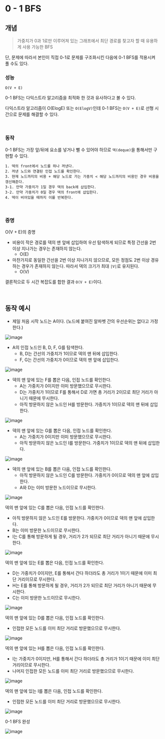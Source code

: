 # 0 - 1 BFS

## 개념

> 가중치가 0과 1로만 이루어져 있는 그래프에서 최단 경로를 찾고자 할 때 유용하게 사용 가능한 BFS

단, 문제에 따라서 본인이 직접 0-1로 문제를 구조화시킨 다음에 0-1 BFS를 적용시켜 풀 수도 있다.

### 성능

`O(V + E)`

0-1 BFS는 다익스트라 알고리즘을 최적화 한 것과 유사하다고 볼 수 있다.

다익스트라 알고리즘이 O(ElogE) 또는 `O(ElogV)`인데 0-1 BFS는 `O(V + E)`로 선형 시간으로 문제를 해결할 수 있다.

<br>

### 동작

0-1 BFS는 가장 앞/뒤에 요소를 넣거나 뺄 수 있어야 하므로 `덱(deque)`을 통해서만 구현할 수 있다. 

```
1. 덱의 front에서 노드를 하나 꺼낸다.
2. 꺼낸 노드와 연결된 인접 노드를 확인한다.
3. 현재 노드까지의 비용 + 해당 노드로 가는 가중치 < 해당 노드까지의 비용인 경우 비용을 갱신해준다.
3-1. 만약 가중치가 1일 경우 덱의 back에 삽입한다.
3-2. 만약 가중치가 0일 경우 덱의 front에 삽입한다.
4. 덱이 비어있을 때까지 이를 반복한다.
```

<br>

### 증명

O(V + E)의 증명

- 비용이 작은 경로를 덱의 맨 앞에 삽입하여 우선 탐색하게 되므로 특정 간선을 2번 이상 지나가는 경우는 존재하지 않는다.
  - O(E)
- 마찬가지로 동일한 간선을 2번 이상 지나가지 않으므로, 모든 정점도 2번 이상 경유하는 경우가 존재하지 않는다. 따라서 덱의 크기가 최대 `|V|`로 유지된다.
  - O(V)

결론적으로 두 시간 복잡도를 합한 결과 `O(V + E)`이다.

<br>

## 동작 예시

- 제일 처음 시작 노드는 A이다. (노드에 붙여진 알파벳 간의 우선순위는 없다고 가정한다.)

![image](https://user-images.githubusercontent.com/93081720/235352592-dd568cc8-22b1-4997-ab09-59b98152fecf.png)

- A의 인접 노드인 B, D, F, G를 탐색한다.
  - B, D는 간선의 가중치가 1이므로 덱의 맨 뒤에 삽입한다.
  - F, G는 간선의 가중치가 0이므로 덱의 맨 앞에 삽입한다.

![image](https://user-images.githubusercontent.com/93081720/235352604-5d2b9c48-a465-4194-952c-708486361b90.png)

- 덱의 맨 앞에 있는 F를 뽑은 다음, 인접 노드를 확인한다.
  - A는 가중치가 0이지만 이미 방문했으므로 무시한다.
  - D는 가중치가 1이므로 F를 통해서 D로 가면 총 거리가 2이므로 최단 거리가 아니기 때문에 무시한다.
  - 아직 방문하지 않은 노드인 H를 방문한다. 가중치가 1이므로 덱의 맨 뒤에 삽입한다.

![image](https://user-images.githubusercontent.com/93081720/235352626-5f948129-dba8-449c-9c86-6d1c117e2973.png)

- 덱의 맨 앞에 있는 G를 뽑은 다음, 인접 노드를 확인한다.
  - A는 가중치가 0이지만 이미 방문했으므로 무시한다.
  - 아직 방문하지 않은 노드인 I를 방문한다. 가중치가 1이므로 덱의 맨 뒤에 삽입한다.

![image](https://user-images.githubusercontent.com/93081720/235352636-11753617-d169-4934-ad48-3b3602f9bdcf.png)

- 덱의 맨 앞에 있는 B를 뽑은 다음, 인접 노드를 확인한다.
  - 아직 방문하지 않은 노드인 C를 방문한다. 가중치가 0이므로 덱의 맨 앞에 삽입한다.
  - A와 D는 이미 방문한 노드이므로 무시한다.

![image](https://user-images.githubusercontent.com/93081720/235352710-ad37b003-2275-4482-816c-a843ba07240c.png)

덱의 맨 앞에 있는 C를 뽑은 다음, 인접 노드를 확인한다.

- 아직 방문하지 않은 노드인 E를 방문한다. 가중치가 0이므로 덱의 맨 앞에 삽입한다.
- B는 이미 방문한 노드이므로 무시한다.
- I는 C를 통해 방문하게 될 경우, 거리가 2가 되므로 최단 거리가 아니기 때문에 무시한다.

![image](https://user-images.githubusercontent.com/93081720/235352729-d06fb40b-b55f-4f1c-86af-a2a718bb8d0e.png)

덱의 맨 앞에 있는 E를 뽑은 다음, 인접 노드를 확인한다.

- D는 가중치가 0이지만, E를 통해서 간다 하더라도 총 거리가 1이기 때문에 이미 최단 거리이므로 무시한다.
- H는 E를 통해 방문하게 될 경우, 거리가 2가 되므로 최단 거리가 아니기 때문에 무시한다.
- C는 이미 방문한 노드이므로 무시한다.

![image](https://user-images.githubusercontent.com/93081720/235352741-9c4324a3-8b57-4777-8d3a-20c883ce6d19.png)

덱의 맨 앞에 있는 D를 뽑은 다음, 인접 노드를 확인한다.

- 인접한 모든 노드를 이미 최단 거리로 방문했으므로 무시한다.

![image](https://user-images.githubusercontent.com/93081720/235352746-03cdca25-e127-438b-9a16-a8321af6bc18.png)

덱의 맨 앞에 있는 H를 뽑은 다음, 인접 노드를 확인한다.

- I는 가중치가 0이지만, H를 통해서 간다 하더라도 총 거리가 1이기 때문에 이미 최단 거리이므로 무시한다.
- 나머지 인접한 모든 노드를 이미 최단 거리로 방문했으므로 무시한다.

![image](https://user-images.githubusercontent.com/93081720/235352760-e4aa0484-03c0-4417-b787-29c2fd6b8008.png)

덱의 맨 앞에 있는 I를 뽑은 다음, 인접 노드를 확인한다.

- 인접한 모든 노드를 이미 최단 거리로 방문했으므로 무시한다.

![image](https://user-images.githubusercontent.com/93081720/235352781-9f6b64cd-c9a3-4c4a-9c82-c1c052dc8667.png)

0-1 BFS 완성

![image](https://user-images.githubusercontent.com/93081720/235352824-9497f00e-a654-4b2e-bf2b-3d77d620f38c.png)

